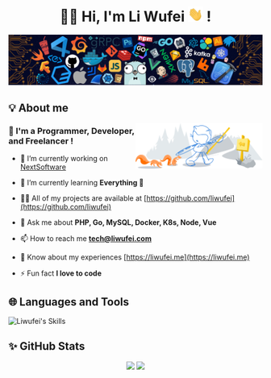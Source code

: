 <h1 align="center"> 🙏🏻 Hi, I'm Li Wufei <img src="https://raw.githubusercontent.com/liwufei/liwufei/main/img/hi.gif" width="30px"> ! </h1>
<img src="https://raw.githubusercontent.com/liwufei/liwufei/main/img/header.png">

## 💡 About me

<img src="https://raw.githubusercontent.com/liwufei/liwufei/main/img/git-header.svg" width="50%" align="right">

<h3> 🧑 I'm a Programmer, Developer, and Freelancer ! </h3>

- 🔭 I’m currently working on [NextSoftware](https://nextsoftware.cn)

- 🌱 I’m currently learning **Everything 🤣**

- 👨‍💻 All of my projects are available at [https://github.com/liwufei](https://github.com/liwufei)

- 💬 Ask me about **PHP, Go, MySQL, Docker, K8s, Node, Vue**

- 📫 How to reach me **tech@liwufei.com**

- 📄 Know about my experiences [https://liwufei.me](https://liwufei.me)

- ⚡ Fun fact **I love to code**

## 🌐 Languages and Tools

![Liwufei's Skills](https://skillicons.dev/icons?i=bash,bootstrap,cloudflare,css,docker,git,github,gitlab,go,graphql,html,js,jenkins,jquery,kubernetes,laravel,linux,md,materialui,mongodb,mysql,netlify,nginx,nodejs,php,py,react,redis,solidity,symfony,ts,vercel,vite,vue,vscode,wordpress)

## ✨ GitHub Stats

<div align="center">
  <img src="https://github-readme-stats.vercel.app/api?username=liwufei&show_icons=true&theme=tokyonight"  width="48%">
  <img src="https://streak-stats.demolab.com/?user=liwufei&theme=tokyonight" width="48%">
</div>

<br>

<!-- ![Liwufei's GitHub Activity Graph](https://activity-graph.herokuapp.com/graph?username=liwufei&theme=tokyo-night) -->
